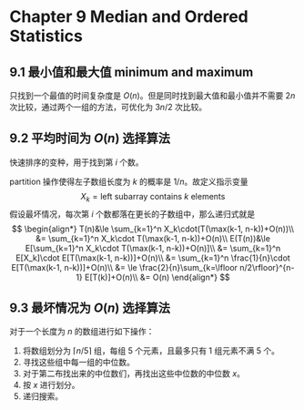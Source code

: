 # Chapter 9 Median and Ordered Statistics

## 9.1 最小值和最大值 minimum and maximum

只找到一个最值的时间复杂度是 $O(n)$。但是同时找到最大值和最小值并不需要 $2n$ 次比较，通过两个一组的方法，可优化为 $3n/2$ 次比较。

## 9.2 平均时间为 $O(n)$ 选择算法

快速排序的变种，用于找到第 $i$ 个数。

partition 操作使得左子数组长度为 $k$ 的概率是 $1/n$。故定义指示变量
$$
X_k=\text{left subarray contains }k\text{ elements}
$$
假设最坏情况，每次第 $i$ 个数都落在更长的子数组中，那么递归式就是
$$
\begin{align*}
T(n)&\le \sum_{k=1}^n X_k\cdot(T(\max(k-1, n-k))+O(n))\\
&= \sum_{k=1}^n X_k\cdot T(\max(k-1, n-k))+O(n)\\
E(T(n))&\le E[\sum_{k=1}^n X_k\cdot T(\max(k-1, n-k))+O(n)]\\
&= \sum_{k=1}^n E[X_k]\cdot E[T(\max(k-1, n-k))]+O(n)\\
&= \sum_{k=1}^n \frac{1}{n}\cdot E[T(\max(k-1, n-k))]+O(n)\\
&= \le \frac{2}{n}\sum_{k=\lfloor n/2\rfloor}^{n-1} E[T(k)]+O(n)\\
&= O(n)
\end{align*}
$$

## 9.3 最坏情况为 $O(n)$ 选择算法

对于一个长度为 $n$ 的数组进行如下操作：

1. 将数组划分为 $\lceil n/5\rceil$ 组，每组 5 个元素，且最多只有 1 组元素不满 5 个。
2. 寻找这些组中每一组的中位数。
3. 对于第二布找出来的中位数们，再找出这些中位数的中位数 $x$。
4. 按 $x$ 进行划分。
5. 递归搜索。



